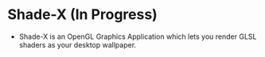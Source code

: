 # Shade-X (In Progress)
* Shade-X is an OpenGL Graphics Application which lets you render GLSL shaders as your desktop wallpaper.

